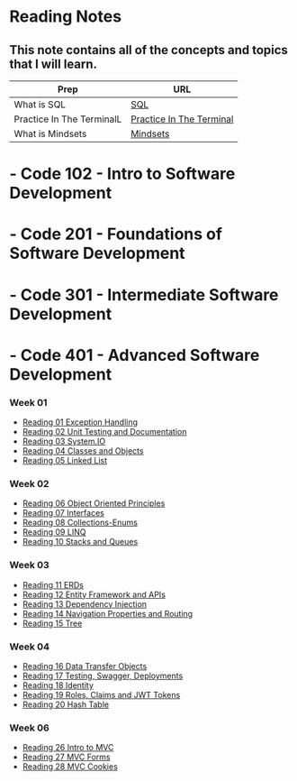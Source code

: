 # Reading Notes

## This note contains all of the concepts and topics that I will learn.

| Prep                      | URL                                                                        |
| ------------------------- | -------------------------------------------------------------------------- |
| What is SQL               | [SQL](Introductionto-SQL/IntroductionToSQL.md)                              |
| Practice In The TerminalL | [Practice In The Terminal](PracticeIn-The-Terminal/PracticeInTheTerminal.md) |
| What is Mindsets          | [Mindsets](Mindsets.md)                                                    |

# - Code 102 - Intro to Software Development

# - Code 201 - Foundations of Software Development

# - Code 301 - Intermediate Software Development

# - Code 401 - Advanced Software Development

### Week 01

- [Reading 01 Exception Handling](Exception-Handling/ExceptionHandling.md)
- [Reading 02 Unit Testing and Documentation](Unit-Testing-and-Documentation/UnitTestingandDocumentation.md)
- [Reading 03 System.IO](File-Manipulation-System-IO/system.md)
- [Reading 04 Classes and Objects](Classes-Objects/Classes_Objects.md)
- [Reading 05 Linked List](Linked-Lists/LinkedLists.md)

### Week 02

- [Reading 06 Object Oriented Principles](Object-Oriented-Principles/ObjectOrientedPrinciples.md)
- [Reading 07 Interfaces](Interfaces/Interfaces.md)
- [Reading 08 Collections-Enums](Collections-Enums/Collections-Enums.md)
- [Reading 09 LINQ](LINQ/LINQ.md)
- [Reading 10 Stacks and Queues](Stacks-and-Queues/Stacks-and-Queues.md)

### Week 03

- [Reading 11 ERDs](Introduction-to-Databases-and-ERDs/Introduction-to-Databases-and-ERDs.md)
- [Reading 12 Entity Framework and APIs](Entity-Framework-and-APIs/Entity-Framework-and-APIs.md)
- [Reading 13 Dependency Injection](Dependency-Injection/Dependency-Injection.md)
- [Reading 14 Navigation Properties and Routing](Navigation-Properties-and-Routing/Navigation-Properties-and-Routing.md)
- [Reading 15 Tree](Tree/Tree.md)

### Week 04

- [Reading 16 Data Transfer Objects](Data-Transfer-Objects/Data-Transfer-Objects.md)
- [Reading 17 Testing, Swagger, Deployments](Testing-Swagger-Deployments/Testing-Swagger-Deployments.md)
- [Reading 18 Identity](Identity/Identity.md)
- [Reading 19 Roles, Claims and JWT Tokens](Roles-Claims-Tokens/Roles-Claims-Tokens.md)
- [Reading 20 Hash Table](Hash-Tables/Hash-Tables.md)

### Week 06
- [Reading 26 Intro to MVC](MVC/MVC.md)
- [Reading 27 MVC Forms](MVC-Forms/MVC-Forms.md)
- [Reading 28 MVC Cookies](MVC-Cookies/MVC-Cookies.md)







